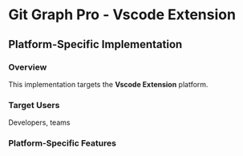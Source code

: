 # Git Graph Pro - Vscode Extension

## Platform-Specific Implementation

### Overview
This implementation targets the **Vscode Extension** platform.

### Target Users
Developers, teams

### Platform-Specific Features

